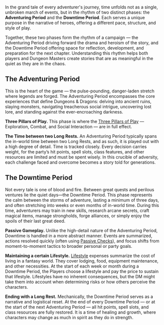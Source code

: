 

In the grand tale of every adventurer's journey, time unfolds not as a single, unbroken march of events, but in the rhythm of two distinct phases: the **Adventuring Period** and the **Downtime Period**. Each serves a unique purpose in the narrative of heroes, offering a different pace, structure, and style of play.

Together, these two phases form the rhythm of a campaign — the Adventuring Period driving forward the drama and heroism of the story, and the Downtime Period offering space for reflection, development, and preparation for the next chapter. Understanding this rhythm helps both players and Dungeon Masters create stories that are as meaningful in the quiet as they are in the chaos.

## The Adventuring Period

This is the heart of the game — the pulse-pounding, danger-laden stretch where legends are forged. The Adventuring Period encompasses the core experiences that define Dungeons & Dragons: delving into ancient ruins, slaying monsters, navigating treacherous social intrigue, uncovering lost lore, and standing against the ever-encroaching darkness.

**Three Pillars of Play.** This phase is where the [Three Pillars of Play](https://lolindhir.github.io/PnP/rules/general/pillars) — Exploration, Combat, and Social Interaction — are in full effect.

**The Time between two Long Rests.** An Adventuring Period typically spans the in-world time between two Long Rests, and as such, it is played out with a high degree of detail. Time is tracked closely. Every decision carries weight, for the party’s hit points, spell slots, class features, and other resources are limited and must be spent wisely. In this crucible of adversity, each challenge faced and overcome becomes a story told for generations.


## The Downtime Period

Not every tale is one of blood and fire. Between great quests and perilous ventures lie the quiet days—the Downtime Period. This phase represents the calm between the storms of adventure, lasting a minimum of three days, and often stretching into weeks or even months of in-world time.
During this time, adventurers may train in new skills, research arcane secrets, craft magical items, manage strongholds, forge alliances, or simply enjoy the spoils of their last great deed.

**Passive Gameplay.** Unlike the high-detail nature of the Adventuring Period, Downtime is handled in a more abstract manner. Events are summarized, actions resolved quickly (often using [Passive Checks](https://lolindhir.github.io/PnP/rules/general/d20tests_actions/d20tests)), and focus shifts from moment-to-moment tactics to broader personal or party goals. 

**Maintaining a certain Lifestyle.** [Lifestyle](https://lolindhir.github.io/PnP/rules/downtime/lifestyle) expenses summarize the cost of living in a fantasy world. They cover lodging, food, equipment maintenance, and other necessities. At the start of each week or month during a Downtime Period, the Players choose a lifestyle and pay the price to sustain that lifestyle. Lifestyles have no inherent consequences, but the DM might take them into account when determining risks or how others perceive the characters.

**Ending with a Long Rest.** Mechanically, the Downtime Period serves as a narrative and logistical reset. At the end of every Downtime Period — or at the start of the next Adventuring Period — all hit points, spell slots, and class resources are fully restored. It is a time of healing and growth, where characters may change as much in spirit as they do in strength.


